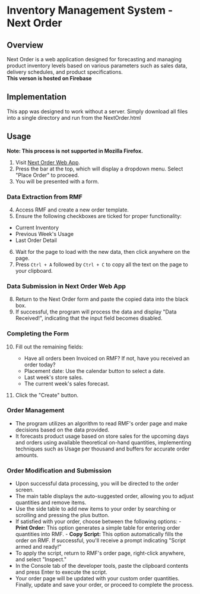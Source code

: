 # Inventory Management System - Next Order

## Overview

Next Order is a web application designed for forecasting and managing product inventory levels based on various parameters such as sales data, delivery schedules, and product specifications.
<br>
**This verson is hosted on Firebase**

## Implementation

This app was designed to work without a server. Simply download all files into a single directory and run from the NextOrder.html

## Usage

**Note: This process is not supported in Mozilla Firefox.**

1. Visit [Next Order Web App](https://next-order-4d02b.web.app/).
2. Press the bar at the top, which will display a dropdown menu. Select "Place Order" to proceed.
3. You will be presented with a form.

### Data Extraction from RMF

4. Access RMF and create a new order template.
5. Ensure the following checkboxes are ticked for proper functionality:
 *	Current Inventory
 *	Previous Week's Usage
 *	Last Order Detail
6. Wait for the page to load with the new data, then click anywhere on the page.
7. Press `Ctrl + A` followed by `Ctrl + C` to copy all the text on the page to your clipboard.

### Data Submission in Next Order Web App

8. Return to the Next Order form and paste the copied data into the black box.
9. If successful, the program will process the data and display "Data Received!", indicating that the input field becomes disabled.

### Completing the Form

10. Fill out the remaining fields:
    - Have all orders been Invoiced on RMF? If not, have you received an order today?
    - Placement date: Use the calendar button to select a date.
    - Last week's store sales.
    - The current week's sales forecast.

11. Click the "Create" button.
### Order Management

*    The program utilizes an algorithm to read RMF's order page and make decisions based on the data provided.
*    It forecasts product usage based on store sales for the upcoming days and orders using available theoretical on-hand quantities, implementing techniques such as Usage per thousand and buffers for accurate order amounts.

### Order Modification and Submission
*    Upon successful data processing, you will be directed to the order screen.
*    The main table displays the auto-suggested order, allowing you to adjust quantities and remove items.
*    Use the side table to add new items to your order by searching or scrolling and pressing the plus button.
*    If satisfied with your order, choose between the following options:
    - **Print Order:** This option generates a simple table for entering order quantities into RMF.
    - **Copy Script:** This option automatically fills the order on RMF. If successful, you'll receive a prompt indicating "Script armed and ready!"
*    To apply the script, return to RMF's order page, right-click anywhere, and select "Inspect."
*    In the Console tab of the developer tools, paste the clipboard contents and press Enter to execute the script.
*    Your order page will be updated with your custom order quantities. Finally, update and save your order, or proceed to complete the process.
